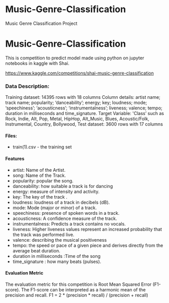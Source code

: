 # Music-Genre-Classification
Music Genre Classification Project
# Music-Genre-Classification
This is competition to predict model made using python on jupyter notebooks in kaggle with Shai.

https://www.kaggle.com/competitions/shai-music-genre-classification

### Data Description:

Training dataset: 14395 rows with 18 columns
Column details: artist name; track name; popularity; ‘danceability’; energy; key; loudness; mode; ‘speechiness’; ‘acousticness’; ‘instrumentalness’; liveness; valence; tempo; duration in milliseconds and time_signature.
Target Variable: 'Class’ such as Rock, Indie, Alt, Pop, Metal, HipHop, Alt_Music, Blues, Acoustic/Folk, Instrumental, Country, Bollywood,
Test dataset: 3600 rows with 17 columns


#### Files:

- train(1).csv - the training set


#### Features

- artist: Name of the Artist.
- song: Name of the Track.
- popularity: popular the song.
- danceability: how suitable a track is for dancing
- energy: measure of intensity and activity.
- key: The key of the track .
- loudness: loudness of a track in decibels (dB). 
- mode: Mode (major or minor) of a track.
- speechiness: presence of spoken words in a track.
- acousticness: A confidence measure of the track.
- instrumentalness: Predicts a track contains no vocals. 
- liveness: Higher liveness values represent an increased probability that the track was performed live. 
- valence: describing the musical positiveness 
- tempo: the speed or pace of a given piece and derives directly from the average beat duration.
- duration in milliseconds :Time of the song
- time_signature : how many beats (pulses).


#### Evaluation Metric

The evaluation metric for this competition is Root Mean Squared Error (F1-score). The F1-score can be interpreted as a harmonic mean of the precision and recall.
F1 = 2 * (precision * recall) / (precision + recall)


